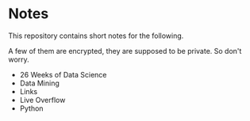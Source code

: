 # Notes

This repository contains short notes for the following.

A few of them are encrypted, they are supposed to be private. So don't worry.

- 26 Weeks of Data Science
- Data Mining
- Links
- Live Overflow
- Python